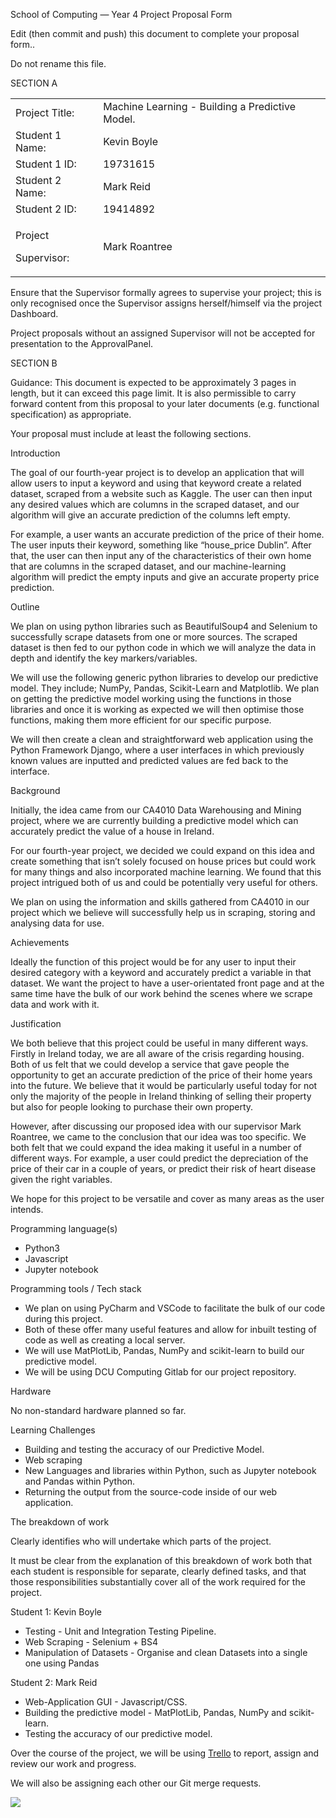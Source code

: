 ﻿School of Computing — Year 4 Project Proposal Form 

Edit (then commit and push) this document to complete your proposal form.. 

Do not rename this file. 

SECTION A 


|||
| :- | :- |
|Project Title: |Machine Learning - Building a Predictive Model.|
|Student 1 Name: |Kevin Boyle|
|Student 1 ID: |19731615|
|Student 2 Name: |Mark Reid|
|Student 2 ID: |19414892|
|<p>Project </p><p>Supervisor:</p>|Mark Roantree|


Ensure that the Supervisor formally agrees to supervise your project; this is only recognised once the Supervisor assigns herself/himself via the project Dashboard. 

Project proposals without an assigned Supervisor will not be accepted for presentation to the ApprovalPanel. 





SECTION B 

Guidance: This document is expected to be approximately 3 pages in length, but it can exceed this page limit. It is also permissible to carry forward content from this proposal to your later documents (e.g. functional specification) as appropriate. 

Your proposal must include at least the following sections. 

Introduction 

The goal of our fourth-year project is to develop an application that will allow users to input a keyword and using that keyword create a related dataset, scraped from a website such as Kaggle. The user can then input any desired values which are columns in the scraped dataset, and our algorithm will give an accurate prediction of the columns left empty. 

For example, a user wants an accurate prediction of the price of their home. The user inputs their keyword, something like “house\_price Dublin”. After that, the user can then input any of the characteristics of their own home that are columns in the scraped dataset, and our machine-learning algorithm will predict the empty inputs and give an accurate property price prediction.

Outline 

We plan on using python libraries such as BeautifulSoup4 and Selenium to successfully scrape datasets from one or more sources. The scraped dataset is then fed to our python code in which we will analyze the data in depth and identify the key markers/variables.

We will use the following generic python libraries to develop our predictive model. They include; NumPy, Pandas, Scikit-Learn and Matplotlib. We plan on getting the predictive model working using the functions in those libraries and once it is working as expected we will then optimise those functions, making them more efficient for our specific purpose.

We will then create a clean and straightforward web application using the Python Framework Django, where a user interfaces in which previously known values are inputted and predicted values are fed back to the interface. 

Background

Initially, the idea came from our CA4010 Data Warehousing and Mining project, where we are currently building a predictive model which can accurately predict the value of a house in Ireland. 

For our fourth-year project, we decided we could expand on this idea and create something that isn’t solely focused on house prices but could work for many things and also incorporated machine learning. We found that this project intrigued both of us and could be potentially very useful for others. 

We plan on using the information and skills gathered from CA4010 in our project which we believe will successfully help us in scraping, storing and analysing data for use. 

Achievements 

Ideally the function of this project would be for any user to input their desired category with a keyword and accurately predict a variable in that dataset. We want the project to have a user-orientated front page and at the same time have the bulk of our work behind the scenes where we scrape data and work with it. 

Justification

We both believe that this project could be useful in many different ways. Firstly in Ireland today, we are all aware of the crisis regarding housing. Both of us felt that we could develop a service that gave people the opportunity to get an accurate prediction of the price of their home years into the future. We believe that it would be particularly useful today for not only the majority of the people in Ireland thinking of selling their property but also for people looking to purchase their own property.

However, after discussing our proposed idea with our supervisor Mark Roantree, we came to the conclusion that our idea was too specific. We both felt that we could expand the idea making it useful in a number of different ways. For example, a user could predict the depreciation of the price of their car in a couple of years, or predict their risk of heart disease given the right variables. 

We hope for this project to be versatile and cover as many areas as the user intends. 

Programming language(s) 

- Python3
- Javascript 
- Jupyter notebook

Programming tools / Tech stack 

- We plan on using PyCharm and VSCode to facilitate the bulk of our code during this project. 
- Both of these offer many useful features and allow for inbuilt testing of code as well as creating a local server. 
- We will use MatPlotLib, Pandas, NumPy and scikit-learn to build our predictive model.
- We will be using DCU Computing Gitlab for our project repository.

Hardware 

No non-standard hardware planned so far. 

Learning Challenges 

- Building and testing the accuracy of our Predictive Model.
- Web scraping
- New Languages and libraries within Python, such as Jupyter notebook and Pandas within Python. 
- Returning the output from the source-code inside of our web application.

The breakdown of work 

Clearly identifies who will undertake which parts of the project. 

It must be clear from the explanation of this breakdown of work both that each student is responsible for separate, clearly defined tasks, and that those responsibilities substantially cover all of the work required for the project. 

Student 1: Kevin Boyle 

- Testing - Unit and Integration Testing Pipeline.
- Web Scraping - Selenium + BS4
- Manipulation of Datasets  - Organise and clean Datasets into a single one using Pandas

Student 2: Mark Reid

- Web-Application GUI - Javascript/CSS.
- Building the predictive model - MatPlotLib, Pandas, NumPy and scikit-learn.
- Testing the accuracy of our predictive model.

Over the course of the project, we will be using [Trello](https://trello.com) to report, assign and review our work and progress. 

We will also be assigning each other our Git merge requests.

![](Aspose.Words.0efea4c9-53de-4e1e-b212-4f591506b446.001.png)

